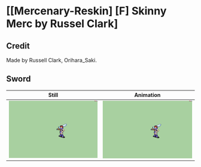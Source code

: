 # [\[Mercenary-Reskin\] \[F\] Skinny Merc by Russel Clark]

## Credit

Made by Russell Clark, Orihara_Saki.

## Sword

| Still | Animation |
| :---: | :-------: |
| ![Sword still](./Sword_000.png) | ![Sword animation](./Sword.gif) |
